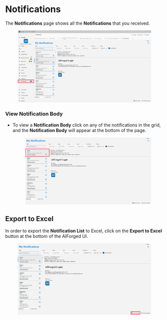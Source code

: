 # Notifications

The **Notifications** page shows all the **Notifications** that you received.

<figure><img src=".gitbook/assets/image (32) (1).png" alt=""><figcaption></figcaption></figure>

### View Notification Body

*   To view a **Notification Body** click on any of the notifications in the grid, and the **Notification Body** will appear at the bottom of the page.

    <figure><img src=".gitbook/assets/image (12) (1) (1).png" alt=""><figcaption></figcaption></figure>

## Export to Excel

In order to export the **Notification List** to Excel, click on the **Export to Excel** button at the bottom of the AIForged UI.

<figure><img src=".gitbook/assets/image (27) (1) (1).png" alt=""><figcaption></figcaption></figure>
